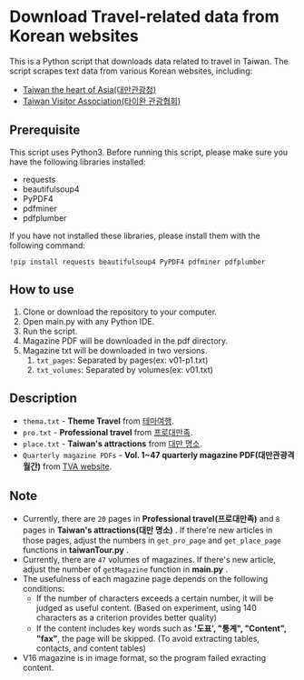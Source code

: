 # Download Travel-related data from Korean websites

This is a Python script that downloads data related to travel in Taiwan. The script scrapes text data from various Korean websites, including:

- [Taiwan the heart of Asia(대만관광청)](https://www.taiwantour.or.kr)
- [Taiwan Visitor Association(타이완 관광협회)](http://www.tva.org.tw)

## Prerequisite

This script uses Python3. Before running this script, please make sure you have the following libraries installed:

- requests
- beautifulsoup4
- PyPDF4
- pdfminer
- pdfplumber

If you have not installed these libraries, please install them with the following command:

`!pip install requests beautifulsoup4 PyPDF4 pdfminer pdfplumber`

## How to use

1. Clone or download the repository to your computer.
2. Open main.py with any Python IDE.
3. Run the script.
4. Magazine PDF will be downloaded in the pdf directory.
5. Magazine txt will be downloaded in two versions.
   1. `txt_pages`: Separated by pages(ex: v01-p1.txt)
   2. `txt_volumes`: Separated by volumes(ex: v01.txt)

## Description

- `thema.txt` - **Theme Travel** from [테마여행](https://www.taiwantour.or.kr/bbs/board.php?bo_table=m08_01&sca=%ED%9C%B4%EC%96%91).
- `pro.txt` - **Professional travel** from [프로대만족](https://www.taiwantour.or.kr/bbs/board.php?bo_table=m03).
- `place.txt` - **Taiwan's attractions** from [대만 명소](https://www.taiwantour.or.kr/bbs/board.php?bo_table=m03).
- `Quarterly magazine PDFs` - **Vol. 1~47 quarterly magazine PDF(대만관광격월간)** from [TVA website](http://www.tva.org.tw).

## Note

- Currently, there are `20` pages in **Professional travel(프로대만족)** and `8` pages in **Taiwan's attractions(대만 명소)** . If there're new articles in those pages, adjust the numbers in `get_pro_page` and `get_place_page` functions in **taiwanTour.py** .
- Currently, there are `47` volumes of magazines. If there's new article, adjust the number of `getMagazine` function in **main.py** .
- The usefulness of each magazine page depends on the following conditions:
  - If the number of characters exceeds a certain number, it will be judged as useful content. (Based on experiment, using 140 characters as a criterion provides better quality)
  - If the content includes key words such as **'도표', "통계", "Content", "fax"**, the page will be skipped. (To avoid extracting tables, contacts, and content tables)
- V16 magazine is in image format, so the program failed exracting content.
